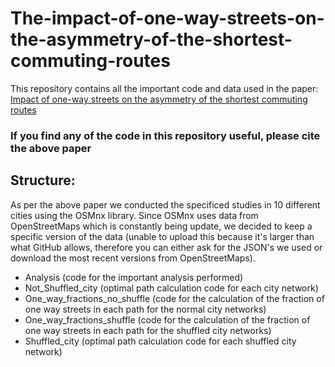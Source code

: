 # The-impact-of-one-way-streets-on-the-asymmetry-of-the-shortest-commuting-routes

This repository contains all the important code and data used in the paper: [Impact of one-way streets on the asymmetry of the shortest commuting routes](https://journals.aps.org/prresearch/abstract/10.1103/PhysRevResearch.4.023053)

### If you find any of the code in this repository useful, please cite the above paper

## Structure:

As per the above paper we conducted the specificed studies in 10 different cities using the OSMnx library. Since OSMnx uses data from OpenStreetMaps which is constantly being update, we decided to keep a specific version of the data (unable to upload this because it's larger than what GitHub allows, therefore you can either ask for the JSON's we used or download the most recent versions from OpenStreetMaps).

- Analysis (code for the important analysis performed)
- Not_Shuffled_city (optimal path calculation code for each city network)
- One_way_fractions_no_shuffle (code for the calculation of the fraction of one way streets in each path for the normal city networks)
- One_way_fractions_shuffle (code for the calculation of the fraction of one way streets in each path for the shuffled city networks)
- Shuffled_city (optimal path calculation code for each shuffled city network)
